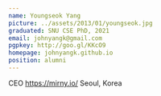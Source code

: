 ```yaml
---
name: Youngseok Yang
picture: ../assets/2013/01/youngseok.jpg
graduated: SNU CSE PhD, 2021
email: johnyangk@gmail.com
pgpkey: http://goo.gl/KKcO9
homepage: johnyangk.github.io
position: alumni
---
```

CEO
https://mirny.io/
Seoul, Korea
